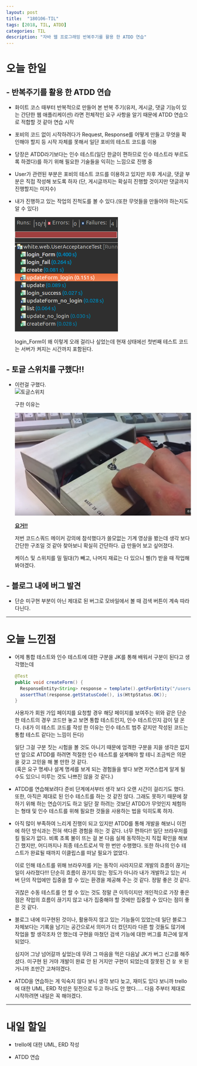 ```yaml
---
layout: post
title:  "180106-TIL"
tags: [2018, TIL, ATDD]
categories: TIL
description: "자바 웹 프로그래밍 반복주기를 활용 한 ATDD 연습"
---
```


오늘 한일
=========

## - 반복주기를 활용 한 ATDD 연습  
- 화이트 코스 때부터 반복적으로 만들어 본 반복 주기(유저, 게시글, 댓글 기능이 있는 간단한 웹 애플리케이션) 라면 전체적인 요구 사항을 알기 때문에 ATDD 연습으로 적합할 것 같아 연습 시작

- 포비의 코드 없이 시작하려다가 Request, Response를 어떻게 만들고 무엇을 확인해야 할지 등 시작 자체를 못해서 일단 포비의 테스트 코드를 이용

- 당장은 ATDD라기보다는 인수 테스트(일단 한글이 편하므로 인수 테스트라 부르도록 하겠다)를 하기 위해 필요한 기술들을 익히는 느낌으로 진행 중

- User가 관련된 부분은 포비의 테스트 코드를 이용하고 있지만 차후 게시글, 댓글 부분은 직접 작성해 보도록 하자
(단, 게시글까지는 확실히 진행할 것이지만 댓글까지 진행할지는 미지수)

- 내가 진행하고 있는 작업의 진척도를 볼 수 있다.(또한 무엇들을 만들어야 하는지도 알 수 있다)  

    ![테스트](/images/til/테스트결과.png)  

    login_Form이 왜 이렇게 오래 걸리나 싶었는데 현재 상태에선 첫번째 테스트 코드는 서버가 켜지는 시간까지 포함된다.  

## - 토글 스위치를 구했다!!  
  - 이런걸 구했다.  
    ![토글스위치](http://www.devicemart.co.kr/skin/goods/large/201106281832580.jpg)  

    구한 이유는  

    ![쓸모없는](/images/til/쓸모없는.png)  

    **[요거!!](https://www.youtube.com/watch?v=5Qw2Kz_EDLk)**  

    저번 코드스쿼드 메이커 강의에 참석했다가 쓸모없는 기계 영상을 봤는데 생각 보다 간단한 구조일 것 같아 찾아보니 확실히 간단하다. 급 만들어 보고 싶어졌다.  

    케이스 및 스위치를 밀 밀대(?) 빼고, 나머지 재료는 다 있으니 삘(?) 받을 때 작업해봐야겠다.  

## - 블로그 내에 버그 발견   
  - 단순 미구현 부분이 아닌 제대로 된 버그로 모바일에서 볼 때 검색 버튼이 계속 따라다닌다.

---

오늘 느낀점
==========

- 어제 통합 테스트와 인수 테스트에 대한 구분을 JK를 통해 배워서 구분이 된다고 생각했는데  

  ```java
  @Test
  public void createForm() {
    ResponseEntity<String> response = template().getForEntity("/users/form", String.class);
    assertThat(response.getStatusCode(), is(HttpStatus.OK));
  }
  ```  
  사용자가 회원 가입 페이지를 요청할 경우 해당 페이지를 보여주는 위와 같은 단순한 테스트의 경우 코드만 놓고 보면 통합 테스트인지, 인수 테스트인지 감이 덜 온다. (내가 이 테스트 코드를 작성 한 이유는 인수 테스트 범주 같지만 작성된 코드는 통합 테스트 같다는 느낌이 든다)  

  일단 그걸 구분 짓는 시험을 볼 것도 아니기 때문에 엄격한 구분을 지을 생각은 없지만 앞으로 ATDD를 하려면 적절한 인수 테스트를 설계해야 할 테니 조금씩은 의문을 갖고 고민을 해 볼 만한 것 같다.  
  (혹은 요구 명세나 설계 명세를 보게 되는 경험들을 쌓다 보면 자연스럽게 알게 될 수도 있으니 미루는 것도 나쁘진 않을 것 같다.)  

- ATDD를 연습해보려다 준비 단계에서부터 생각 보다 오랜 시간이 걸리기도 했다. 또한, 아직은 제대로 된 인수 테스트를 하는 것 같진 않다. 그래도 못하기 때문에 잘 하기 위해 하는 연습이기도 하고 일단 잘 하려는 것보단 ATDD가 무엇인지 체험하는 형태 및 인수 테스트를 위해 필요한 것들을 사용하는 법을 익히도록 하자.  

- 아직 많이 부족하여 느리게 진행이 되고 있지만 ATDD를 통해 개발을 해보니 이전에 하던 방식과는 전혀 색다른 경험을 하는 것 같다. 너무 편하다!! 일단 브라우저를 킬 필요가 없다. 비록 초록 불이 뜨는 걸 본 다음 실제 동작하는지 직접 확인을 해보긴 했지만, 어디까지나 최종 테스트로서 딱 한 번만 수행했다. 또한 하나의 인수 테스트가 완료될 때까지 이클립스를 떠날 필요가 없었다.  

  이로 인해 테스트를 위해 브라우저를 키는 동작이 사라지므로 개발의 흐름이 끊기는 일이 사라졌다!!! 단순히 흐름이 끊기지 않는 정도가 아니라 내가 개발하고 있는 서버 단의 작업에만 집중을 할 수 있는 환경을 제공해 주는 것 같다. 정말 좋은 것 같다.  

  귀찮은 수동 테스트를 안 할 수 있는 것도 정말 큰 이득이지만 개인적으로 가장 좋은 점은 작업의 흐름이 끊기지 않고 내가 집중해야 할 것에만 집중할 수 있다는 점이 좋은 것 같다.  

- 블로그 내에 미구현된 것이나, 활용하지 않고 있는 기능들이 있었는데 일단 블로그 자체보다는 기록을 남기는 공간으로서 의미가 더 컸던지라 다른 할 것들도 많기에 작업을 할 생각조차 안 했는데 구현을 마쳤던 검색 기능에 대한 버그를 최근에 알게 되었다.

  심지어 그냥 넘어갈까 싶었는데 무려 그 마음을 먹은 다음날 JK가 버그 신고를 해주셨다. 미구현 된 거야 개발이 완료 안 된 거지만 구현이 되었는데 잘못된 건 `잘 못` 된 거니까 조만간 고쳐야겠다.    

- ATDD을 연습하는 게 익숙지 않다 보니 생각 보다 늦고, 재미도 있다 보니까 trello에 대한 UML, ERD 작성은 뒷전으로 두고 하나도 안 했다..... 다음 주부터 제대로 시작하려면 내일은 꼭 해야겠다.

---

내일 할일
=========

- trello에 대한 UML, ERD 작성  

- ATDD 연습  
